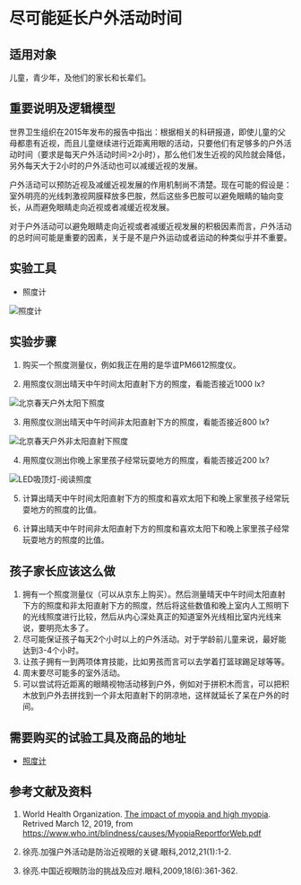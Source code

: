 ﻿# 尽可能延长户外活动时间

## 适用对象

儿童，青少年，及他们的家长和长辈们。

## 重要说明及逻辑模型

世界卫生组织在2015年发布的报告中指出：根据相关的科研报道，即使儿童的父母都患有近视，而且儿童继续进行近距离用眼的活动，只要他们有足够多的户外活动时间（要求是每天户外活动时间>2小时），那么他们发生近视的风险就会降低，另外每天大于2小时的户外活动也可以减缓近视的发展。

户外活动可以预防近视及减缓近视发展的作用机制尚不清楚。现在可能的假设是：室外明亮的光线刺激视网膜释放多巴胺，然后这些多巴胺可以避免眼睛的轴向变长，从而避免眼睛走向近视或者减缓近视发展。

对于户外活动可以避免眼睛走向近视或者减缓近视发展的积极因素而言，户外活动的总时间可能是重要的因素，关于是不是户外运动或者运动的种类似乎并不重要。

## 实验工具

- 照度计

![照度计](/images/理解用于近视防控的一系列方法的背后原理/尽可能延长户外活动时间/照度测量仪.jpg)

## 实验步骤

1. 购买一个照度测量仪，例如我正在用的是华谊PM6612照度仪。

2. 用照度仪测出晴天中午时间太阳直射下方的照度，看能否接近1000 lx?

![北京春天户外太阳下照度](/images/理解用于近视防控的一系列方法的背后原理/尽可能延长户外活动时间/北京春天户外太阳下照度.jpg)

3. 用照度仪测出晴天中午时间非太阳直射下方的照度，看能否接近800 lx?

![北京春天户外非太阳直射下照度](/images/理解用于近视防控的一系列方法的背后原理/尽可能延长户外活动时间/北京春天户外非太阳直射下照度.jpg)

4. 用照度仪测出你晚上家里孩子经常玩耍地方的照度，看能否接近200 lx?

![LED吸顶灯-阅读照度](/images/理解用于近视防控的一系列方法的背后原理/尽可能延长户外活动时间/LED吸顶灯-阅读照度.jpg)

5. 计算出晴天中午时间太阳直射下方的照度和喜欢太阳下和晚上家里孩子经常玩耍地方的照度的比值。

6. 计算出晴天中午时间非太阳直射下方的照度和喜欢太阳下和晚上家里孩子经常玩耍地方的照度的比值。

## 孩子家长应该这么做

1. 拥有一个照度测量仪（可以从京东上购买）。然后测量晴天中午时间太阳直射下方的照度和非太阳直射下方的照度，然后将这些数值和晚上室内人工照明下的光线照度进行比较，然后从内心深处真正的知道室外光线相比室内光线来说，要明亮太多了。
2. 尽可能保证孩子每天2个小时以上的户外活动。对于学龄前儿童来说，最好能达到3-4个小时。
3. 让孩子拥有一到两项体育技能，比如男孩而言可以去学着打篮球踢足球等等。
4. 周末要尽可能多的室外活动。
5. 可以尝试将近距离的眼睛视物活动移到户外，例如对于拼积木而言，可以把积木放到户外去拼找到一个非太阳直射下的阴凉地，这样就延长了呆在户外的时间。


## 需要购买的试验工具及商品的地址

- [照度计](https://item.jd.com/14106692201.html)

## 参考文献及资料

1. World Health Organization. [The impact of myopia and high myopia](https://www.who.int/blindness/causes/MyopiaReportforWeb.pdf). Retrived March 12, 2019, from https://www.who.int/blindness/causes/MyopiaReportforWeb.pdf

2. 徐亮.加强户外活动是防治近视眼的关键.眼科,2012,21(1):1-2.

3. 徐亮.中国近视眼防治的挑战及应对.眼科,2009,18(6):361-362.


